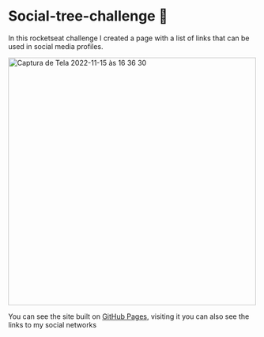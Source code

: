 # Social-tree-challenge 📱

In this rocketseat challenge I created a page with a list of links that can be used in social media profiles.


<img width="501" alt="Captura de Tela 2022-11-15 às 16 36 30" src="https://user-images.githubusercontent.com/97693624/202009947-6adef81a-1c9f-440b-a88e-7bb4881c65ec.png">


You can see the site built on [GitHub Pages](https://taumacario.github.io/social-tree-challenge/), visiting it you can also see the links to my social networks

